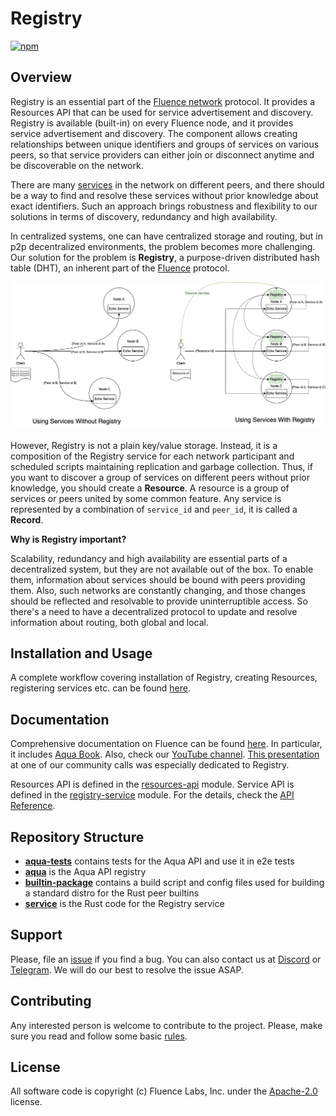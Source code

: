 # Registry

[![npm](https://img.shields.io/npm/v/@fluencelabs/registry)](https://www.npmjs.com/package/@fluencelabs/registry)


## Overview

Registry is an essential part of the [Fluence network](https://fluence.network) protocol. It provides a Resources API that can be used for service advertisement and discovery. Registry is available (built-in) on every Fluence node, and it provides service advertisement and discovery. The component allows creating relationships between unique identifiers and groups of services on various peers, so that service providers can either join or disconnect anytime and be discoverable on the network.

There are many [services](https://doc.fluence.dev/docs/concepts#services) in the network on different peers, and there should be a way to find and resolve these services without prior knowledge about exact identifiers. Such an approach brings robustness and flexibility to our solutions in terms of discovery, redundancy and high availability.

In centralized systems, one can have centralized storage and routing, but in p2p decentralized environments, the problem becomes more challenging. Our solution for the problem is **Registry**, a purpose-driven distributed hash table (DHT), an inherent part of the [Fluence](https://fluence.dev) protocol.

![image](images/registry.png)

However, Registry is not a plain key/value storage. Instead, it is a composition of the Registry service for each network participant and scheduled scripts maintaining replication and garbage collection. Thus, if you want to discover a group of services on different peers without prior knowledge, you should create a **Resource**. A resource is a group of services or peers united by some common feature. Any service is represented by a combination of `service_id` and `peer_id`, it is called a **Record**.

**Why is Registry important?**

Scalability, redundancy and high availability are essential parts of a decentralized system, but they are not available out of the box. To enable them, information about services should be bound with peers providing them. Also, such networks are constantly changing, and those changes should be reflected and resolvable to provide uninterruptible access. So there's a need to have a decentralized protocol to update and resolve information about routing, both global and local.


## Installation and Usage

A complete workflow covering installation of Registry, creating Resources, registering services etc. can be found [here](INSTALL.md).


## Documentation

Comprehensive documentation on Fluence can be found [here](https://fluence.dev). In particular, it includes [Aqua Book](https://fluence.dev/docs/aqua-book/getting-started/). Also, check our [YouTube channel](https://www.youtube.com/@fluencelabs). [This presentation](https://www.youtube.com/watch?v=Md0_Ny_5_1o&t=770s) at one of our community calls was especially dedicated to Registry.

Resources API is defined in the [resources-api](./aqua/resources-api.aqua) module. Service API is defined in the [registry-service](./aqua/registry-service.aqua) module. For the details, check the [API Reference](./API_reference.md).


## Repository Structure

- [**aqua-tests**](./aqua-tests) contains tests for the Aqua API and use
  it in e2e tests
- [**aqua**](./aqua) is the Aqua API registry
- [**builtin-package**](./builtin-package) contains a build script and
  config files used for building a standard distro for the Rust peer
  builtins
- [**service**](./service) is the Rust code for the Registry service


## Support

Please, file an [issue](https://github.com/fluencelabs/registry/issues) if you find a bug. You can also contact us at [Discord](https://discord.com/invite/5qSnPZKh7u) or [Telegram](https://t.me/fluence_project).  We will do our best to resolve the issue ASAP.


## Contributing

Any interested person is welcome to contribute to the project. Please, make sure you read and follow some basic [rules](./CONTRIBUTING.md).


## License

All software code is copyright (c) Fluence Labs, Inc. under the [Apache-2.0](./LICENSE) license.


